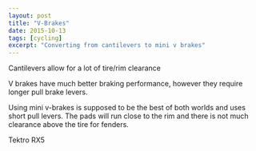 ```yaml
---
layout: post
title: "V-Brakes"
date: 2015-10-13
tags: [cycling]
excerpt: "Converting from cantilevers to mini v brakes"
---
```


Cantilevers allow for a lot of tire/rim clearance

V brakes have much better braking performance, however they require longer pull brake levers.

Using mini v-brakes is supposed to be the best of both worlds and uses short pull levers. 
The pads will run close to the rim and there is not much clearance above the tire for fenders. 

Tektro RX5